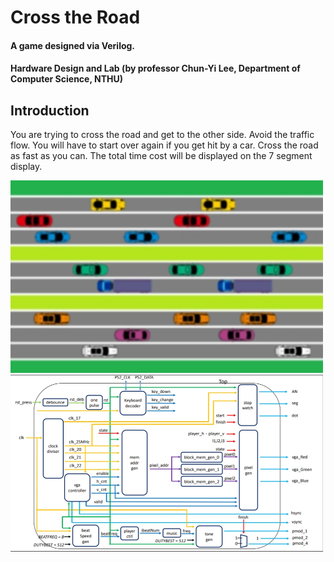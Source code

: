 # Cross the Road
#### A game designed via Verilog.
#### Hardware Design and Lab (by professor Chun-Yi Lee, Department of Computer Science, NTHU)

## Introduction
You are trying to cross the road and get to the other side. Avoid the traffic flow. You will have to start over again if you get hit by a car. Cross the road as fast as you can. The total time cost will be displayed on the 7 segment display.

<img src="gamescene.jpg" alt="Game Scene" width="500"/>
<img src="block_diagram.jpg" alt="Block Diagram" width="500"/>
